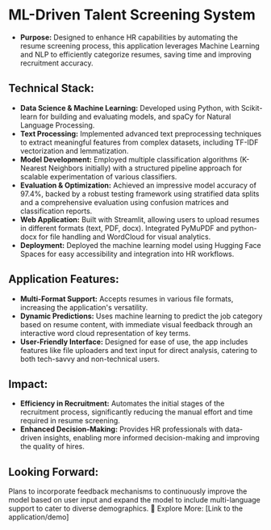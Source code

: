 # ML-Driven Talent Screening System

* **Purpose:** Designed to enhance HR capabilities by automating the resume screening process, this application leverages Machine Learning and NLP to efficiently categorize resumes, saving time and improving recruitment accuracy.

## Technical Stack:

* **Data Science & Machine Learning:** Developed using Python, with Scikit-learn for building and evaluating models, and spaCy for Natural Language Processing.
* **Text Processing:** Implemented advanced text preprocessing techniques to extract meaningful features from complex datasets, including TF-IDF vectorization and lemmatization.
* **Model Development:** Employed multiple classification algorithms (K-Nearest Neighbors initially) with a structured pipeline approach for scalable experimentation of various classifiers.
* **Evaluation & Optimization:** Achieved an impressive model accuracy of 97.4%, backed by a robust testing framework using stratified data splits and a comprehensive evaluation using confusion matrices and classification reports.
* **Web Application:** Built with Streamlit, allowing users to upload resumes in different formats (text, PDF, docx). Integrated PyMuPDF and python-docx for file handling and WordCloud for visual analytics.
* **Deployment:** Deployed the machine learning model using Hugging Face Spaces for easy accessibility and integration into HR workflows.
  
## Application Features:

* **Multi-Format Support:** Accepts resumes in various file formats, increasing the application's versatility.
* **Dynamic Predictions:** Uses machine learning to predict the job category based on resume content, with immediate visual feedback through an interactive word cloud representation of key terms.
* **User-Friendly Interface:** Designed for ease of use, the app includes features like file uploaders and text input for direct analysis, catering to both tech-savvy and non-technical users.
  
## Impact:

* **Efficiency in Recruitment:** Automates the initial stages of the recruitment process, significantly reducing the manual effort and time required in resume screening.
* **Enhanced Decision-Making:** Provides HR professionals with data-driven insights, enabling more informed decision-making and improving the quality of hires.
  
## Looking Forward:

Plans to incorporate feedback mechanisms to continuously improve the model based on user input and expand the model to include multi-language support to cater to diverse demographics.
🔗 Explore More: [Link to the application/demo]
